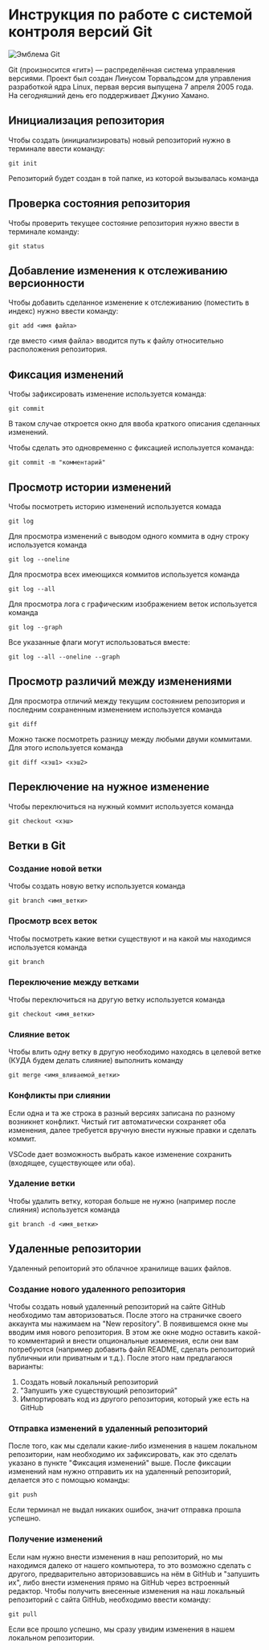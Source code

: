 # **Инструкция по работе с системой контроля версий Git**

![Эмблема Git](git.jpg)

Git (произносится «гит») — распределённая система управления версиями. Проект был создан Линусом Торвальдсом для управления разработкой ядра Linux, первая версия выпущена 7 апреля 2005 года. На сегодняшний день его поддерживает Джунио Хамано.

## Инициализация репозитория

Чтобы создать (инициализировать) новый репозиторий нужно в терминале ввести команду:

    git init

Репозиторий будет создан в той папке, из которой вызывалась команда

## Проверка состояния репозитория

Чтобы проверить текущее состояние репозитория нужно ввести в терминале команду:

    git status

## Добавление изменения к отслеживанию версионности

Чтобы добавить сделанное изменение к отслеживанию (поместить в индекс) нужно ввести команду:

    git add <имя файла>

где вместо <имя файла> вводится путь к файлу относительно расположения репозитория.

## Фиксация изменений

Чтобы зафиксировать изменение используется команда:

    git commit

В таком случае откроется окно для ввоба краткого описания сделанных изменений.

Чтобы сделать это одновременно с фиксацией используется команда:

    git commit -m "комментарий"

## Просмотр истории изменений

Чтобы посмотреть историю изменений используется комада

    git log

Для просмотра изменений с выводом одного коммита в одну строку используется команда

    git log --oneline

Для просмотра всех имеющихся коммитов используется команда

    git log --all

Для просмотра лога с графическим изображением веток используется команда

    git log --graph

Все указанные флаги могут использоваться вместе:

    git log --all --oneline --graph

## Просмотр различий между изменениями

Для просмотра отличий между текущим состоянием репозитория и последним сохраненным изменением используется команда

    git diff

Можно также посмотреть разницу между любыми двуми коммитами. Для этого используется команда

    git diff <хэш1> <хэш2>

## Переключение на нужное изменение

Чтобы переключиться на нужный коммит используется команда

    git checkout <хэш>

## Ветки в Git

### Создание новой ветки

Чтобы создать новую ветку используется команда

    git branch <имя_ветки>

### Просмотр всех веток

Чтобы посмотреть какие ветки существуют и на какой мы находимся используется команда

    git branch

### Переключение между ветками

Чтобы переключиться на другую ветку используется команда

    git checkout <имя_ветки>

### Слияние веток

Чтобы влить одну ветку в другую необходимо находясь в целевой ветке (КУДА будем делать слияние) выполнить команду

    git merge <имя_вливаемой_ветки>

### Конфликты при слиянии

Если одна и та же строка в разный версиях записана по разному возникнет конфликт.
Чистый гит автоматически сохраняет оба изменения, далее требуется вручную внести нужные правки и сделать коммит.

VSСode дает возможность выбрать какое изменение сохранить (входящее, существующее или оба).

### Удаление ветки

Чтобы удалить ветку, которая больше не нужно (например после слияния) используется команда

    git branch -d <имя_ветки>

## Удаленные репозитории

Удаленный репоиторий это облачное хранилище ваших файлов.

### Создание нового удаленного репозитория

Чтобы создать новый удаленный репозиторий на сайте GitHub необходимо там авторизоваться. После этого на страничке своего аккаунта мы нажимаем на "New repository". В появившемся окне мы вводим имя нового репозитория. В этом же окне модно оставить какой-то комментарий и внести опциональные изменения, если они вам потребуются (например добавить файл README, сделать репозиторий публичныи или приватным и т.д.). После этого нам предлагаюся варианты: 
1. Создать новый локальный репозиторий 
2. "Запушить уже существующий репозиторий"
3. Импортировать код из другого репозитория, который уже есть на GitHub

### Отправка изменений в удаленный репозиторий

После того, как мы сделали какие-либо изменения в нашем локальном репозитории, нам необходимо их зафиксировать, как это сделать указано в пункте "Фиксация изменений" выше. После фиксации изменений нам нужно отправить их на удаленный репозиторий, делается это с помощью команды:

    git push

Если терминал не выдал никаких ошибок, значит отправка прошла успешно.

### Получение изменений

Если нам нужно внести изменения в наш репозиторий, но мы находимся далеко от нашего компьютера, то это возможно сделать с другого, предварительно авторизовавшись на нём в GitHub и "запушить их", либо внести изменения прямо на GitHub через встроенный редактор. Чтобы получить внесенные изменения на наш локальный репозиторий с сайта GitHub, необходимо ввести команду:

    git pull

Если все прошло успешно, мы сразу увидим изменения в нашем локальном репозитории.